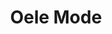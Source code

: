 ---
address: Frederik Hendriklaan 212
title: Oele Mode
city: Den Haag
zip: 2582 BL
country: Netherlands
lat: 52.091333
lng: 4.275012
phone: 
email: info@oelemode.nl
url: 
---